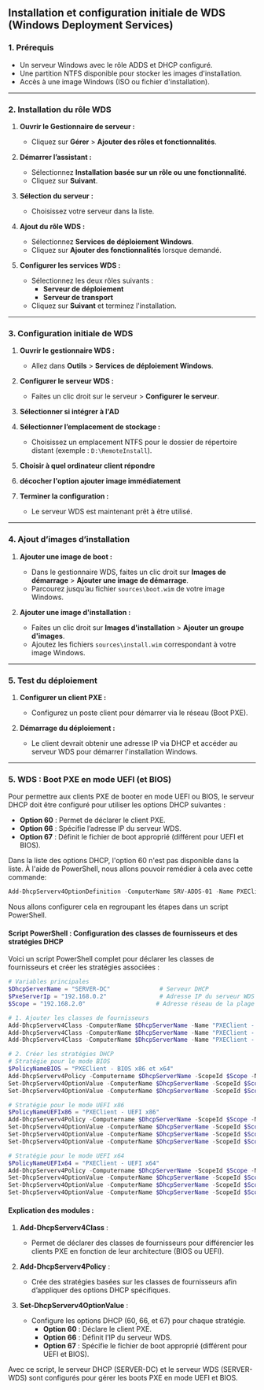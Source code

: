 ## Installation et configuration initiale de WDS (Windows Deployment Services)

### **1. Prérequis**
- Un serveur Windows avec le rôle ADDS et DHCP configuré.
- Une partition NTFS disponible pour stocker les images d'installation.
- Accès à une image Windows (ISO ou fichier d'installation).

---

### **2. Installation du rôle WDS**

1. **Ouvrir le Gestionnaire de serveur :**
   - Cliquez sur **Gérer** > **Ajouter des rôles et fonctionnalités**.

2. **Démarrer l’assistant :**
   - Sélectionnez **Installation basée sur un rôle ou une fonctionnalité**.
   - Cliquez sur **Suivant**.

3. **Sélection du serveur :**
   - Choisissez votre serveur dans la liste.

4. **Ajout du rôle WDS :**
   - Sélectionnez **Services de déploiement Windows**.
   - Cliquez sur **Ajouter des fonctionnalités** lorsque demandé.

5. **Configurer les services WDS :**
   - Sélectionnez les deux rôles suivants :
     - **Serveur de déploiement**
     - **Serveur de transport**
   - Cliquez sur **Suivant** et terminez l'installation.

---

### **3. Configuration initiale de WDS**

1. **Ouvrir le gestionnaire WDS :**
   - Allez dans **Outils** > **Services de déploiement Windows**.

2. **Configurer le serveur WDS :**
   - Faites un clic droit sur le serveur > **Configurer le serveur**.

3. **Sélectionner si intégrer à l'AD**

4. **Sélectionner l’emplacement de stockage :**
   - Choisissez un emplacement NTFS pour le dossier de répertoire distant (exemple : `D:\RemoteInstall`).

5. **Choisir à quel ordinateur client répondre**

6. **décocher l'option ajouter image immédiatement**

7. **Terminer la configuration :**
   - Le serveur WDS est maintenant prêt à être utilisé.

---

### **4. Ajout d’images d’installation**

1. **Ajouter une image de boot :**
   - Dans le gestionnaire WDS, faites un clic droit sur **Images de démarrage** > **Ajouter une image de démarrage**.
   - Parcourez jusqu’au fichier `sources\boot.wim` de votre image Windows.

2. **Ajouter une image d'installation :**
   - Faites un clic droit sur **Images d'installation** > **Ajouter un groupe d'images**.
   - Ajoutez les fichiers `sources\install.wim` correspondant à votre image Windows.

---

### **5. Test du déploiement**

1. **Configurer un client PXE :**
   - Configurez un poste client pour démarrer via le réseau (Boot PXE).

2. **Démarrage du déploiement :**
   - Le client devrait obtenir une adresse IP via DHCP et accéder au serveur WDS pour démarrer l'installation Windows.

---

### **5. WDS : Boot PXE en mode UEFI (et BIOS)**

Pour permettre aux clients PXE de booter en mode UEFI ou BIOS, le serveur DHCP doit être configuré pour utiliser les options DHCP suivantes :

- **Option 60** : Permet de déclarer le client PXE.
- **Option 66** : Spécifie l’adresse IP du serveur WDS.
- **Option 67** : Définit le fichier de boot approprié (différent pour UEFI et BIOS).

Dans la liste des options DHCP, l'option 60 n'est pas disponible dans la liste. À l'aide de PowerShell, nous allons pouvoir remédier à cela avec cette commande:
```powershell
Add-DhcpServerv4OptionDefinition -ComputerName SRV-ADDS-01 -Name PXEClient -Description "PXE Support" -OptionId 060 -Type String
```

Nous allons configurer cela en regroupant les étapes dans un script PowerShell.

#### **Script PowerShell : Configuration des classes de fournisseurs et des stratégies DHCP**

Voici un script PowerShell complet pour déclarer les classes de fournisseurs et créer les stratégies associées :

```powershell
# Variables principales
$DhcpServerName = "SERVER-DC"              # Serveur DHCP
$PxeServerIp = "192.168.0.2"               # Adresse IP du serveur WDS (SERVER-WDS)
$Scope = "192.168.2.0"                    # Adresse réseau de la plage de réseau

# 1. Ajouter les classes de fournisseurs
Add-DhcpServerv4Class -ComputerName $DhcpServerName -Name "PXEClient - UEFI x64" -Type Vendor -Data "PXEClient:Arch:00007" -Description "PXEClient:Arch:00007"
Add-DhcpServerv4Class -ComputerName $DhcpServerName -Name "PXEClient - UEFI x86" -Type Vendor -Data "PXEClient:Arch:00006" -Description "PXEClient:Arch:00006"
Add-DhcpServerv4Class -ComputerName $DhcpServerName -Name "PXEClient - BIOS x86 et x64" -Type Vendor -Data "PXEClient:Arch:00000" -Description "PXEClient:Arch:00000"

# 2. Créer les stratégies DHCP
# Stratégie pour le mode BIOS
$PolicyNameBIOS = "PXEClient - BIOS x86 et x64"
Add-DhcpServerv4Policy -Computername $DhcpServerName -ScopeId $Scope -Name $PolicyNameBIOS -Description "Options DHCP pour boot BIOS x86 et x64" -Condition Or -VendorClass EQ, "PXEClient - BIOS x86 et x64*"
Set-DhcpServerv4OptionValue -ComputerName $DhcpServerName -ScopeId $Scope -OptionId 066 -Value $PxeServerIp -PolicyName $PolicyNameBIOS
Set-DhcpServerv4OptionValue -ComputerName $DhcpServerName -ScopeId $Scope -OptionId 067 -Value boot\x64\wdsnbp.com -PolicyName $PolicyNameBIOS

# Stratégie pour le mode UEFI x86
$PolicyNameUEFIx86 = "PXEClient - UEFI x86"
Add-DhcpServerv4Policy -Computername $DhcpServerName -ScopeId $Scope -Name $PolicyNameUEFIx86 -Description "Options DHCP pour boot UEFI x86" -Condition Or -VendorClass EQ, "PXEClient - UEFI x86*"
Set-DhcpServerv4OptionValue -ComputerName $DhcpServerName -ScopeId $Scope -OptionId 060 -Value PXEClient -PolicyName $PolicyNameUEFIx86
Set-DhcpServerv4OptionValue -ComputerName $DhcpServerName -ScopeId $Scope -OptionId 066 -Value $PxeServerIp -PolicyName $PolicyNameUEFIx86
Set-DhcpServerv4OptionValue -ComputerName $DhcpServerName -ScopeId $Scope -OptionId 067 -Value boot\x86\wdsmgfw.efi -PolicyName $PolicyNameUEFIx86

# Stratégie pour le mode UEFI x64
$PolicyNameUEFIx64 = "PXEClient - UEFI x64"
Add-DhcpServerv4Policy -Computername $DhcpServerName -ScopeId $Scope -Name $PolicyNameUEFIx64 -Description "Options DHCP pour boot UEFI x64" -Condition Or -VendorClass EQ, "PXEClient - UEFI x64*"
Set-DhcpServerv4OptionValue -ComputerName $DhcpServerName -ScopeId $Scope -OptionId 060 -Value PXEClient -PolicyName $PolicyNameUEFIx64
Set-DhcpServerv4OptionValue -ComputerName $DhcpServerName -ScopeId $Scope -OptionId 066 -Value $PxeServerIp -PolicyName $PolicyNameUEFIx64
Set-DhcpServerv4OptionValue -ComputerName $DhcpServerName -ScopeId $Scope -OptionId 067 -Value boot\x64\wdsmgfw.efi -PolicyName $PolicyNameUEFIx64
```

#### **Explication des modules :**

1. **Add-DhcpServerv4Class** :
   - Permet de déclarer des classes de fournisseurs pour différencier les clients PXE en fonction de leur architecture (BIOS ou UEFI).

2. **Add-DhcpServerv4Policy** :
   - Crée des stratégies basées sur les classes de fournisseurs afin d’appliquer des options DHCP spécifiques.

3. **Set-DhcpServerv4OptionValue** :
   - Configure les options DHCP (60, 66, et 67) pour chaque stratégie.
     - **Option 60** : Déclare le client PXE.
     - **Option 66** : Définit l’IP du serveur WDS.
     - **Option 67** : Spécifie le fichier de boot approprié (différent pour UEFI et BIOS).

Avec ce script, le serveur DHCP (SERVER-DC) et le serveur WDS (SERVER-WDS) sont configurés pour gérer les boots PXE en mode UEFI et BIOS.

